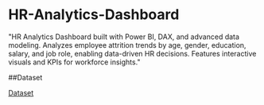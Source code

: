 # HR-Analytics-Dashboard
"HR Analytics Dashboard built with Power BI, DAX, and advanced data modeling. Analyzes employee attrition trends by age, gender, education, salary, and job role, enabling data-driven HR decisions. Features interactive visuals and KPIs for workforce insights."

##Dataset

<a href = "https://github.com/abhivaland2-maker/HR-Analytics-Dashboard/blob/main/HR_Analytics.csv">Dataset</a>
